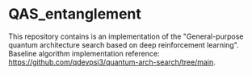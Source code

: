 # QAS_entanglement
This repository contains is an implementation of the "General-purpose quantum architecture search based on deep reinforcement learning". Baseline algorithm implementation reference: https://github.com/qdevpsi3/quantum-arch-search/tree/main.
